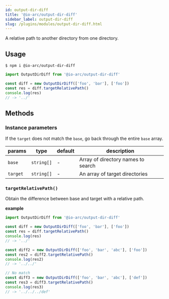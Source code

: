 ```yaml
---
id: output-dir-diff
title: '@io-arc/output-dir-diff'
sidebar_label: output-dir-diff
slug: /plugins/modules/output-dir-diff.html
---
```


A relative path to another directory from one directory.

## Usage

```shell
$ npm i @io-arc/output-dir-diff
```

```typescript title="index.ts"
import OutputDirDiff from '@io-arc/output-dir-diff'

const diff = new OutputDirDiff(['foo', 'bar'], ['foo'])
const res = diff.targetRelativePath()
console.log(res)
// -> '../'
```

## Methods

### Instance parameters

If the `target` does not match the `base`, go back through the entire `base` array.

| params   | type       | default | description                        |
| -------- | ---------- | ------- | ---------------------------------- |
| `base`   | `string[]` | \-      | Array of directory names to search |
| `target` | `string[]` | \-      | An array of target directories     |

### `targetRelativePath()`

Obtain the difference between base and target with a relative path.

**example**

```typescript
import OutputDirDiff from '@io-arc/output-dir-diff'

const diff = new OutputDirDiff(['foo', 'bar'], ['foo'])
const res = diff.targetRelativePath()
console.log(res)
// -> '../'

const diff2 = new OutputDirDiff(['foo', 'bar', 'abc'], ['foo'])
const res2 = diff2.targetRelativePath()
console.log(res2)
// -> '../../'

// No match
const diff3 = new OutputDirDiff(['foo', 'bar', 'abc'], ['def'])
const res3 = diff3.targetRelativePath()
console.log(res3)
// -> '../../../def'
```
